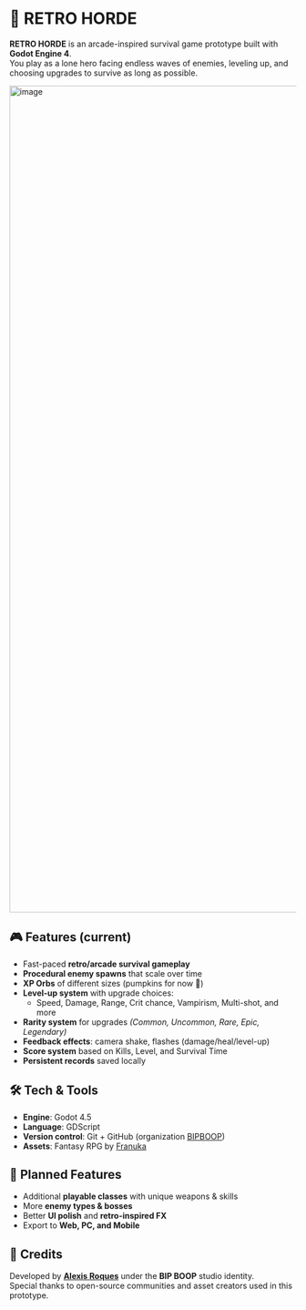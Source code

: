 # 👾 RETRO HORDE  

**RETRO HORDE** is an arcade-inspired survival game prototype built with **Godot Engine 4**.  
You play as a lone hero facing endless waves of enemies, leveling up, and choosing upgrades to survive as long as possible.  

<img width="2168" height="1452" alt="image" src="https://github.com/user-attachments/assets/8fcf6a7a-4978-440e-8a3f-721517dda666" />

## 🎮 Features (current)
- Fast-paced **retro/arcade survival gameplay**  
- **Procedural enemy spawns** that scale over time  
- **XP Orbs** of different sizes (pumpkins for now 🎃)  
- **Level-up system** with upgrade choices:  
  - Speed, Damage, Range, Crit chance, Vampirism, Multi-shot, and more  
- **Rarity system** for upgrades *(Common, Uncommon, Rare, Epic, Legendary)*  
- **Feedback effects**: camera shake, flashes (damage/heal/level-up)  
- **Score system** based on Kills, Level, and Survival Time  
- **Persistent records** saved locally  

## 🛠️ Tech & Tools
- **Engine**: Godot 4.5  
- **Language**: GDScript  
- **Version control**: Git + GitHub (organization [BIPBOOP](https://github.com/BIPBOOP-io))  
- **Assets**: Fantasy RPG by [Franuka](https://franuka.itch.io)

## 🚀 Planned Features
- Additional **playable classes** with unique weapons & skills
- More **enemy types & bosses**  
- Better **UI polish** and **retro-inspired FX**  
- Export to **Web, PC, and Mobile**  


## 📜 Credits
Developed by **[Alexis Roques](https://github.com/alexisrqs)** under the **BIP BOOP** studio identity.  
Special thanks to open-source communities and asset creators used in this prototype.  
